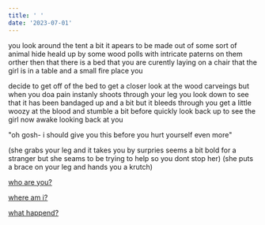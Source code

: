 ```yaml
---
title: ' '
date: '2023-07-01'
---
```


you look around the tent a bit it apears to be made out of some sort of animal hide heald up by some wood polls with intricate paterns on them orther then that there is a bed that you are curently laying on a chair that the girl is in a table and a small fire place you 

decide to get off of the bed to get a closer look at the wood carveings but when you doa pain instanly shoots through your leg you look down to see that it has been bandaged up and a bit but it bleeds through you get a little woozy at the blood and stumble a bit before quickly look back up to see the girl now awake looking back at you

"oh gosh- i should give you this before you hurt yourself even more"

(she grabs your leg and it takes you by surpries seems a bit bold for a stranger but she seams to be trying to help so you dont stop her)
(she puts a brace on your leg and hands you a krutch)


[who are you?](d1)

[where am i?](d2)

[what happend?](d3)